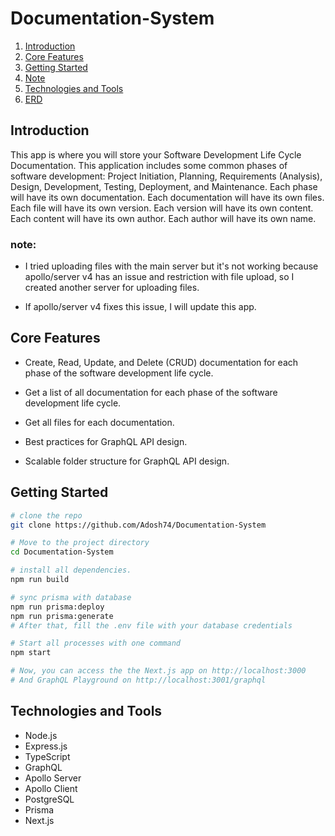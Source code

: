 # Documentation-System

1. [Introduction](#introduction)
2. [Core Features](#core-features)
3. [Getting Started](#getting-started)
4. [Note](#note)
6. [Technologies and Tools](#technologies-and-tools)
7. [ERD](/docs/ERD.md)

## Introduction

This app is where you will store your Software Development Life Cycle Documentation. This application includes some common phases of software development: Project Initiation, Planning, Requirements (Analysis), Design, Development, Testing, Deployment, and Maintenance. Each phase will have its own documentation. Each documentation will have its own files. Each file will have its own version. Each version will have its own content. Each content will have its own author. Each author will have its own name.

### note:
- I tried uploading files with the main server but it's not working because apollo/server v4 has an issue and restriction with file upload, so I created another server for uploading files.

- If apollo/server v4 fixes this issue, I will update this app.

## Core Features

-   Create, Read, Update, and Delete (CRUD) documentation for each phase of the software development life cycle.

-   Get a list of all documentation for each phase of the software development life cycle.

-   Get all files for each documentation.

-   Best practices for GraphQL API design.

-   Scalable folder structure for GraphQL API design.

## Getting Started
``` bash
# clone the repo
git clone https://github.com/Adosh74/Documentation-System

# Move to the project directory
cd Documentation-System

# install all dependencies.
npm run build

# sync prisma with database
npm run prisma:deploy
npm run prisma:generate
# After that, fill the .env file with your database credentials

# Start all processes with one command
npm start

# Now, you can access the the Next.js app on http://localhost:3000
# And GraphQL Playground on http://localhost:3001/graphql
```

## Technologies and Tools

-   Node.js
-   Express.js
-   TypeScript
-   GraphQL
-   Apollo Server
-   Apollo Client
-   PostgreSQL
-   Prisma
-   Next.js
